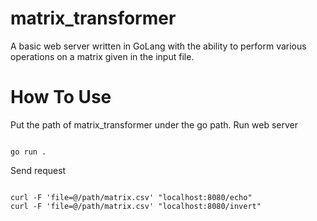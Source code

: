 # matrix_transformer
A basic web server written in GoLang with the ability to perform various operations on a matrix given in the input file.

# How To Use

Put the path of matrix_transformer under the go path.
Run web server
```

go run .
```

Send request
```

curl -F 'file=@/path/matrix.csv' "localhost:8080/echo"
curl -F 'file=@/path/matrix.csv' "localhost:8080/invert"
```
